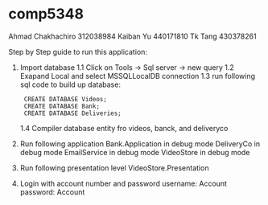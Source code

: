 # comp5348

Ahmad Chakhachiro 312038984
Kaiban Yu 440171810
Tk Tang 430378261

Step by Step guide to run this application:

1. Import database
	1.1 Click on Tools -> Sql server -> new query 
	1.2 Exapand Local and select MSSQLLocalDB connection
	1.3 run following sql code to build up database:
		
		CREATE DATABASE Videos;
		CREATE DATABASE Bank;
		CREATE DATABASE Deliveries;
		
	1.4 Compiler database entity fro videos, banck, and deliveryco
	
2. Run following application 
	Bank.Application in debug mode
	DeliveryCo in debug mode
	EmailService in debug mode
	VideoStore in debug mode
	
3. Run following presentation level
	VideoStore.Presentation
	
4. Login with account number and password
	username: Account
	password: Account